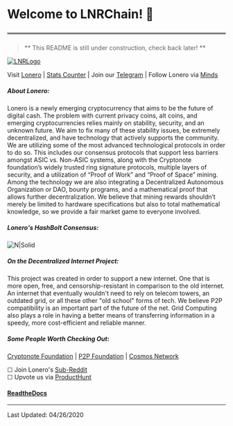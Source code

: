 # Welcome to LNRChain! 🔗  
![N|gryln](https://raw.githubusercontent.com/Mentors4EDU/Images/master/Untitled%20design(96).png)  
> ** This README is still under construction, check back later!  **

[![LNRLogo](http://img.youtube.com/vi/ZeSfj7ETkpw/0.jpg)](http://www.youtube.com/watch?v=ZeSfj7ETkpw "Lonero Logo Reveal")

Visit [Lonero](https://www.lonero.org/)  | [Stats Counter](https://lonero-team.github.io/Dashboard/) | Join our [Telegram](https://t.me/lonero) | Follow Lonero via [Minds](https://www.minds.com/loneroLNR/)  
##### About Lonero:
Lonero is a newly emerging cryptocurrency that aims to be the future of digital cash. The problem with current privacy coins, alt coins, and emerging cryptocurrencies relies mainly on stability, security, and an unknown future. We aim to fix many of these stability issues, be extremely decentralized, and have technology that actively supports the community. We are utilizing some of the most advanced technological protocols in order to do so. This includes our consensus protocols that support less barriers amongst ASIC vs. Non-ASIC systems, along with the Cryptonote foundation’s widely trusted ring signature protocols, multiple layers of security, and a utilization of “Proof of Work” and “Proof of Space” mining. Among the technology we are also integrating a Decentralized Autonomous Organization or DAO, bounty programs, and a mathematical proof that allows further decentralization. We believe that mining rewards shouldn’t merely be limited to hardware specifications but also to total mathematical knowledge, so we provide a fair market game to everyone involved.

##### Lonero's HashBolt Consensus:
![N|Solid](https://www.lonero.org/wp-content/uploads/2018/06/Lonero-Web-Token-Structure-section-2.jpeg
)

##### On the Decentralized Internet Project:
This project was created in order to support a new internet. One that is more open, free, and censorship-resistant in comparison to the old internet. An internet that eventually wouldn't need to rely on telecom towers, an outdated grid, or all these other "old school" forms of tech. We believe P2P compatibility is an important part of the future of the net. Grid Computing also plays a role in having a better means of transferring information in a speedy, more cost-efficient and reliable manner.

##### Some People Worth Checking Out:
[Cryptonote Foundation](https://cryptonotefoundation.org/) | [P2P Foundation](https://p2pfoundation.net/) | [Cosmos Network](https://tendermint.com/)

☐ Join Lonero's [Sub-Reddit](https://www.reddit.com/r/Lonero/)  
☐ Upvote us via [ProductHunt](https://www.producthunt.com/posts/lonero-protocol-v1)  

#### [ReadtheDocs](https://lonero.readthedocs.io)
___
Last Updated: 04/26/2020

